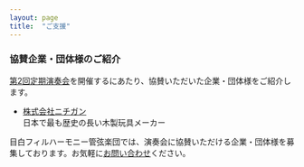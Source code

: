 ```yaml
---
layout: page
title:  "ご支援"
---
```


### 協賛企業・団体様のご紹介
[第2回定期演奏会](/concerts/2020/02/23/2nd-regular-concert/)を開催するにあたり、協賛いただいた企業・団体様をご紹介します。

* <a target="_blank" rel="noopener" href="https://www.nocorp.co.jp/">株式会社ニチガン</a><br>日本で最も歴史の長い木製玩具メーカー

目白フィルハーモニー管弦楽団では、演奏会に協賛いただける企業・団体様を募集しております。お気軽に[お問い合わせ](/contact)ください。
